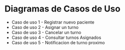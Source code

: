 # Diagramas de Casos de Uso

* Caso de uso 1 - Registrar nuevo paciente
* Caso de uso 2 - Asignar un turno
* Caso de uso 3 - Cancelar un turno
* Caso de uso 4 - Consultar turnos Asignados
* Caso de uso 5 - Notificacion de turno proximo
